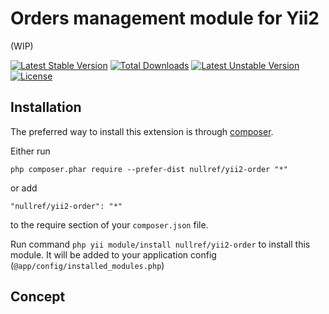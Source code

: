 # Orders management module for Yii2
(WIP)

[![Latest Stable Version](https://poser.pugx.org/nullref/yii2-order/v/stable)](https://packagist.org/packages/nullref/yii2-order) [![Total Downloads](https://poser.pugx.org/nullref/yii2-order/downloads)](https://packagist.org/packages/nullref/yii2-order) [![Latest Unstable Version](https://poser.pugx.org/nullref/yii2-order/v/unstable)](https://packagist.org/packages/nullref/yii2-order) [![License](https://poser.pugx.org/nullref/yii2-order/license)](https://packagist.org/packages/nullref/yii2-order)

Installation
------------

The preferred way to install this extension is through [composer](http://getcomposer.org/download/).

Either run

```
php composer.phar require --prefer-dist nullref/yii2-order "*"
```

or add

```
"nullref/yii2-order": "*"
```

to the require section of your `composer.json` file.

Run command `php yii module/install nullref/yii2-order` to install this module. It will be added to your application config (`@app/config/installed_modules.php`)


Concept
-------
